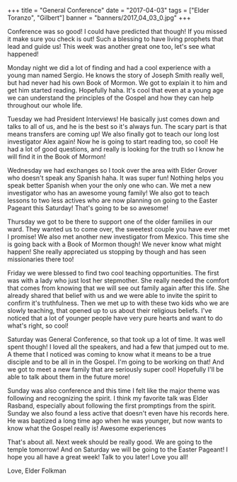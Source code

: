 +++
title = "General Conference"
date = "2017-04-03"
tags = ["Elder Toranzo", "Gilbert"]
banner = "banners/2017_04_03_0.jpg"
+++

Conference was so good! I could have predicted that though! If you
missed it make sure you check is out! Such a blessing to have living
prophets that lead and guide us! This week was another great one too,
let's see what happened!

Monday night we did a lot of finding and had a cool experience with a
young man named Sergio. He knows the story of Joseph Smith really
well, but had never had his own Book of Mormon. We got to explain it
to him and get him started reading. Hopefully haha. It's cool that
even at a young age we can understand the principles of the Gospel and
how they can help throughout our whole life.

Tuesday we had President Interviews! He basically just comes down and
talks to all of us, and he is the best so it's always fun. The scary
part is that means transfers are coming up! We also finally got to
teach our long lost investigator Alex again! Now he is going to start
reading too, so cool! He had a lot of good questions, and really is
looking for the truth so I know he will find it in the Book of Mormon!

Wednesday we had exchanges so I took over the area with Elder Grover
who doesn't speak any Spanish haha. It was super fun! Nothing helps
you speak better Spanish when your the only one who can. We met a new
investigator who has an awesome young family! We also got to teach
lessons to two less actives who are now planning on going to the
Easter Pageant this Saturday! That's going to be so awesome!

Thursday we got to be there to support one of the older families in
our ward. They wanted us to come over, the sweetest couple you have
ever met I promise! We also met another new investigator from Mexico.
This time she is going back with a Book of Mormon though! We never
know what might happen! She really appreciated us stopping by though
and has seen missionaries there too!

Friday we were blessed to find two cool teaching opportunities. The
first was with a lady who just lost her stepmother. She really needed
the comfort that comes from knowing that we will see out family again
after this life. She already shared that belief with us and we were
able to invite the spirit to confirm it's truthfulness. Then we met up
to with these two kids who we are slowly teaching, that opened up to
us about their religious beliefs. I've noticed that a lot of younger
people have very pure hearts and want to do what's right, so cool!

Saturday was General Conference, so that took up a lot of time. It was
well spent though! I loved all the speakers, and had a few that jumped
out to me. A theme that I noticed was coming to know what it means to
be a true disciple and to be all in in the Gospel. I'm going to be
working on that! And we got to meet a new family that are seriously
super cool! Hopefully I'll be able to talk about them in the future
more!

Sunday was also conference and this time I felt like the major theme
was following and recognizing the spirit. I think my favorite talk was
Elder Rasband, especially about following the first promptings from
the spirit. Sunday we also found a less active that doesn't even have
his records here. He was baptized a long time ago when he was younger,
but now wants to know what the Gospel really is! Awesome experiences

That's about all. Next week should be really good. We are going to the
temple tomorrow! And on Saturday we will be going to the Easter
Pageant! I hope you all have a great week! Talk to you later! Love you
all!

Love,
Elder Folkman